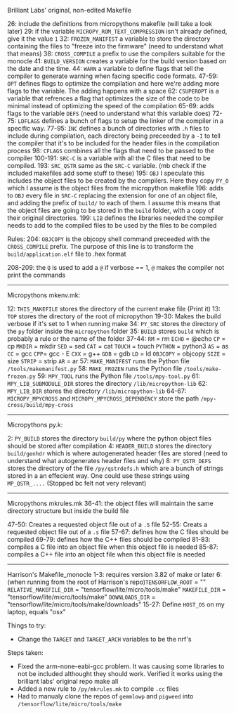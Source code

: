 Brilliant Labs' original, non-edited Makefile

26: include the definitions from micropythons makefile (will take a look later)
29: if the variable `MICROPY_ROM_TEXT_COMPRESSION` isn't already defined, give it the value `1`
32: `FROZEN_MANIFEST` a variable to store the directory containing the files to "freeze into the firmware" (need to understand what that means)
38: `CROSS_COMPILE` a prefix to use the compilers suitable for the monocle
41: `BUILD_VERSION` creates a variable for the build version based on the date and the time.
44: `WARN` a variable to define flags that tell the compiler to generate warning when facing specific code formats.
47-59: `OPT` defines flags to optimize the compilation and here we're adding more flags to the variable. The adding happens with a space 
62: `CSUPEROPT` is a variable that refrences a flag that optimizes the size of the code to be minimal instead of optimizing the speed of the compilation
65-69: adds flags to the variable `DEFS` (need to understand what this variable does)
72-75: `LDFLAGS` defines a bunch of flags to setup the linker of the compiler in a specific way.
77-95: `INC` defines a bunch of directories with `.h` files to include during compilation, each directory being preceeded by a `-I` to tell the compiler that it's to be included for the header files in the compilation process
98: `CFLAGS` combines all the flags that need to be passed to the compiler
100-191: `SRC-C` is a variable with all the C files that need to be compiled.
193: `SRC_QSTR` same as the `SRC-C` variable. (mb check if the included makefiles add some stuff to these)
195: `OBJ` I speculate this includes the object files to be created by the compilers. Here they copy `PY_O` which I assume is the object files from the micropython makefile
196: adds to `OBJ` every file in `SRC-C` replacing the extension for one of an object file, and adding the prefix of `build/` to each of them. I assume this means that the object files are going to be stored in the `build` folder, with a copy of their original directories.
199: `LIB` defines the libraries needed the compiler needs to add to the compiled files to be used by the files to be compiled

Rules:
204: `OBJCOPY` is the objcopy shell command preceeded with the `CROSS_COMPILE` prefix. The purpose of this line is to transform the `build/application.elf` file to .hex format

208-209: the `Q` is used to add a `@` if verbose == 1, `@` makes the compiler not print the commands

-----------------------------------------------------------------------------------------------


Micropythons mkenv.mk:

12: `THIS_MAKEFILE` stores the directory of the current make file (Print it)
13: `TOP` stores the directory of the root of micropython
19-30: Makes the build verbose if it's set to 1 when running make
34: `PY_SRC` stores the directory of the `py` folder inside the `micropython` folder
35: `BUILD` stores `build` which is probably a rule or the name of the folder
37-44: `RM` = rm `ECHO` = @echo `CP` = cp `MKDIR` = mkdir `SED` = sed `CAT` = cat `TOUCH` = touch `PYTHON` = python3 `AS` = as `CC` = gcc `CPP`= gcc - E `CXX` = g++ `GDB` = gdb `LD` = ld `OBJCOPY` = objcopy `SIZE` = size `STRIP` = strip `AR` = ar
57: `MAKE_MANIFEST` runs the Python file `/tools/makemanifest.py`
58: `MAKE_FROZEN` runs the Python file `/tools/make-frozen.py`
59: `MPY_TOOL` runs the Python file `/tools/mpy-tool.py`
61: `MPY_LIB_SUBMODULE_DIR` stores the directory `/lib/micropython-lib`
62: `MPY_LIB_DIR` stores the directory `/lib/micropython-lib`
64-67: `MICROPY_MPYCROSS` and `MICROPY_MPYCROSS_DEPENDENCY` store the path `/mpy-cross/build/mpy-cross`

-----------------------------------------------------------------------------------------------


Micropythons py.k:

2: `PY_BUILD` stores the directory `build/py` where the python object files should be stored after compilation
4: `HEADER_BUILD` stores the directory `build/genhdr` which is where autogenerated header files are stored (need to understand what autogenerates header files and why)
8: `PY_QSTR_DEFS` stores the directory of the file `/py/qstrdefs.h` which are a bunch of strings stored in a an effecient way. One could use these strings using `MP_QSTR_....`
(Stopped bc felt not very relevant)

-----------------------------------------------------------------------------------------------


Micropythons mkrules.mk
36-41: the object files will maintain the same directory structure but inside the build file

47-50: Creates a requested object file out of a `.S` file
52-55: Creats a requested object file out of a `.s` file
57-67: defines how the C files should be compiled
69-79: defines how the C++ files should be compiled
81-83: compiles a C file into an object file when this object file is needed
85-87: compiles a C++ file into an object file when this object file is needed

-----------------------------------------------------------------------------------------------

Harrison's Makefile_monocle
1-3: requires version 3.82 of make or later
6: (when running from the root of Harrison's repo)`TENSORFLOW_ROOT` = "" `RELATIVE_MAKEFILE_DIR` = "tensorflow/lite/micro/tools/make" `MAKEFILE_DIR` = "tensorflow/lite/micro/tools/make" `DOWNLOADS_DIR` = "tensorflow/lite/micro/tools/make/downloads"
15-27: Define `HOST_OS` on my laptop, equals "osx"





Things to try:
 - Change the `TARGET` and `TARGET_ARCH` variables to be the nrf's



 Steps taken:
  - Fixed the arm-none-eabi-gcc problem. It was causing some libraries to not be included althought they should work. Verified it works using the brilliant labs' original repo make all
  - Added a new rule to `/py/mkrules.mk` to compile `.cc` files
  - Had to manualy clone the repos of `gemmlowp` and `pigweed` into `/tensorflow/lite/micro/tools/make`